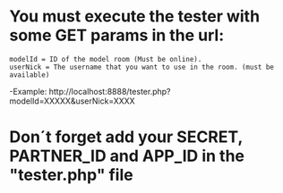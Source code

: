 # You must execute the tester with some GET params in the url:

    modelId = ID of the model room (Must be online).
    userNick = The username that you want to use in the room. (must be available)

 -Example: http://localhost:8888/tester.php?modelId=XXXXX&userNick=XXXX

 # Don´t forget add your SECRET, PARTNER_ID and APP_ID in the "tester.php" file
